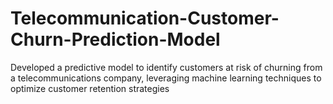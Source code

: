 # Telecommunication-Customer-Churn-Prediction-Model
Developed a predictive model to identify customers at risk of churning from a telecommunications company, leveraging machine learning techniques to optimize customer retention strategies
